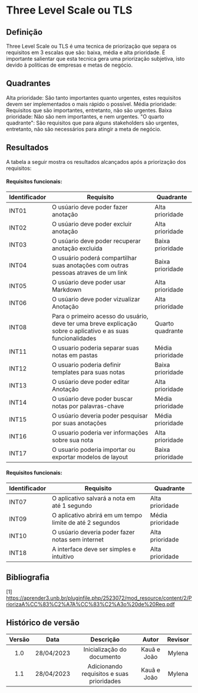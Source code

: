 # Three Level Scale ou TLS

## Definição

Three Level Scale ou TLS é uma tecnica de priorização que separa os requisitos em 3 escalas que são: baixa, média e alta prioridade. É importante salientar que esta tecnica gera uma priorização subjetiva, isto devido à politicas de empresas e metas de negócio.

## Quadrantes

Alta prioridade: São tanto importantes quanto urgentes, estes requisitos devem ser implementados o mais rápido o possível.
Média prioridade: Requisitos que são importantes, entretanto, não são urgentes.
Baixa prioridade: Não são nem importantes, e nem urgentes.
"O quarto quadrante": São requisitos que para alguns stakeholders são urgentes, entretanto, não são necessários para atingir a meta de negócio.

## Resultados

A tabela a seguir mostra os resultados alcançados após a priorização dos requisitos:

#### Requisitos funcionais:

| Identificador| Requisito | Quadrante|
|---------------|-----------|-----------|
|INT01|O usúario deve poder fazer anotação| Alta prioridade|
|INT02|O usúario deve poder excluir anotação| Alta prioridade|
|INT03|O usúario deve poder recuperar anotação excluida| Baixa prioridade|
|INT04|O usuário poderá compartilhar suas anotações com outras pessoas atraves de um link| Baixa prioridade|
|INT05| O usúario deve poder usar Markdown| Alta prioridade|
|INT06|O usúario deve poder vizualizar Anotação| Alta prioridade|
|INT08|	Para o primeiro acesso do usuário, deve ter uma breve explicação sobre o aplicativo e as suas funcionalidades|Quarto quadrante|
|INT11|O usuario poderia separar suas notas em pastas| Média prioridade|
|INT12|O usuario poderia definir templates para suas notas| Baixa prioridade|
|INT13|O usúario deve poder editar Anotação|Alta prioridade|
|INT14|O usúario deve poder buscar notas por palavras-chave| Média prioridade|
|INT15|O usúario deveria poder pesquisar por suas anotações|Média prioridade|
|INT16|O usuario poderia ver informações sobre sua nota| Alta prioridade|
|INT17|	O usuario poderia importar ou exportar modelos de layout| Baixa prioridade|


#### Requisitos funcionais:

| Identificador| Requisito | Quadrante|
|---------------|-----------|-----------|
|INT07|O aplicativo salvará a nota em até 1 segundo| Alta prioridade|
|INT09|O aplicativo abrirá em um tempo limite de até 2 segundos| Média prioridade|
|INT10|O usúario deveria poder fazer notas sem internet| Alta prioridade|
|INT18|A interface deve ser simples e intuitivo| Alta prioridade|

## Bibliografia

[1] https://aprender3.unb.br/pluginfile.php/2523072/mod_resource/content/2/PriorizaA%CC%83%C2%A7A%CC%83%C2%A3o%20de%20Req.pdf

## Histórico de versão
| Versão | Data | Descrição | Autor | Revisor |
| :----: | :--: | :-------: | :---: | :-----: |
| 1.0 | 28/04/2023 | Inicialização do documento | Kauã e João | Mylena |
| 1.1 |28/04/2023| Adicionando requisitos e suas prioridades |Kauã e João|Mylena|
